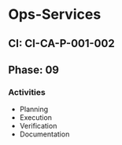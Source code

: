 # Ops-Services

## CI: CI-CA-P-001-002
## Phase: 09

### Activities
- Planning
- Execution
- Verification
- Documentation
